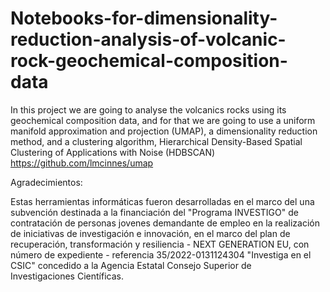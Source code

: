 # Notebooks-for-dimensionality-reduction-analysis-of-volcanic-rock-geochemical-composition-data

In this project we are going to analyse the volcanics rocks using its geochemical composition data, and for that we are going to use a uniform manifold approximation and projection (UMAP), a
dimensionality reduction method, and a clustering algorithm, Hierarchical Density-Based Spatial Clustering of Applications with Noise (HDBSCAN) 
https://github.com/lmcinnes/umap



Agradecimientos:

Estas herramientas informáticas fueron desarrolladas en el marco del una subvención destinada a la financiación del "Programa INVESTIGO" de contratación de personas jovenes demandante de empleo en la realización de iniciativas de investigación e innovación, en el marco del plan de recuperación, transformación y resiliencia - NEXT GENERATION EU, con número de expediente - referencia 35/2022-0131124304 "Investiga en el CSIC" concedido a la Agencia Estatal Consejo Superior de Investigaciones Científicas.
